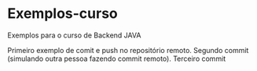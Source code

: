 # Exemplos-curso
Exemplos para o curso de Backend JAVA

Primeiro exemplo de comit e push no repositório remoto. Segundo commit (simulando outra pessoa fazendo commit remoto).
Terceiro commit
